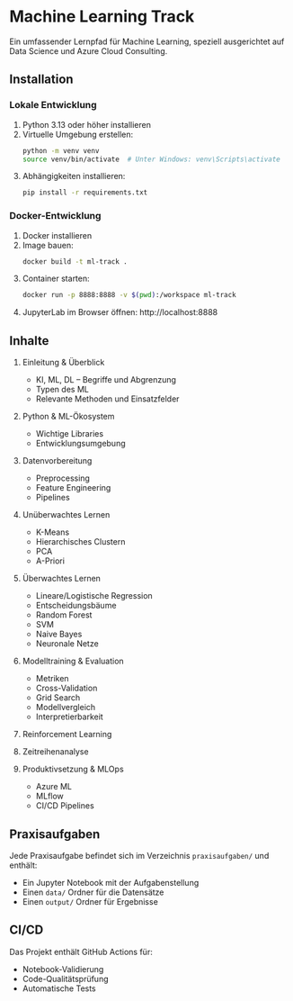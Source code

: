 # Machine Learning Track

Ein umfassender Lernpfad für Machine Learning, speziell ausgerichtet auf Data Science und Azure Cloud Consulting.

## Installation

### Lokale Entwicklung

1. Python 3.13 oder höher installieren
2. Virtuelle Umgebung erstellen:
   ```bash
   python -m venv venv
   source venv/bin/activate  # Unter Windows: venv\Scripts\activate
   ```
3. Abhängigkeiten installieren:
   ```bash
   pip install -r requirements.txt
   ```

### Docker-Entwicklung

1. Docker installieren
2. Image bauen:
   ```bash
   docker build -t ml-track .
   ```
3. Container starten:
   ```bash
   docker run -p 8888:8888 -v $(pwd):/workspace ml-track
   ```
4. JupyterLab im Browser öffnen: http://localhost:8888

## Inhalte

1. Einleitung & Überblick
   - KI, ML, DL – Begriffe und Abgrenzung
   - Typen des ML
   - Relevante Methoden und Einsatzfelder

2. Python & ML-Ökosystem
   - Wichtige Libraries
   - Entwicklungsumgebung

3. Datenvorbereitung
   - Preprocessing
   - Feature Engineering
   - Pipelines

4. Unüberwachtes Lernen
   - K-Means
   - Hierarchisches Clustern
   - PCA
   - A-Priori

5. Überwachtes Lernen
   - Lineare/Logistische Regression
   - Entscheidungsbäume
   - Random Forest
   - SVM
   - Naive Bayes
   - Neuronale Netze

6. Modelltraining & Evaluation
   - Metriken
   - Cross-Validation
   - Grid Search
   - Modellvergleich
   - Interpretierbarkeit

7. Reinforcement Learning

8. Zeitreihenanalyse

9. Produktivsetzung & MLOps
   - Azure ML
   - MLflow
   - CI/CD Pipelines

## Praxisaufgaben

Jede Praxisaufgabe befindet sich im Verzeichnis `praxisaufgaben/` und enthält:
- Ein Jupyter Notebook mit der Aufgabenstellung
- Einen `data/` Ordner für die Datensätze
- Einen `output/` Ordner für Ergebnisse

## CI/CD

Das Projekt enthält GitHub Actions für:
- Notebook-Validierung
- Code-Qualitätsprüfung
- Automatische Tests 
